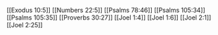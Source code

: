 [[Exodus 10:5]]
[[Numbers 22:5]]
[[Psalms 78:46]]
[[Psalms 105:34]]
[[Psalms 105:35]]
[[Proverbs 30:27]]
[[Joel 1:4]]
[[Joel 1:6]]
[[Joel 2:1]]
[[Joel 2:25]]
